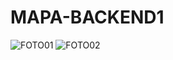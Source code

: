 # MAPA-BACKEND1


![FOTO01](https://user-images.githubusercontent.com/35577163/184464176-e9cedb26-3360-4d72-8a4a-2a6bb5235c50.png)
![FOTO02](https://user-images.githubusercontent.com/35577163/184464188-e1b64f49-171c-4521-9394-d94adefbf3fc.png)
